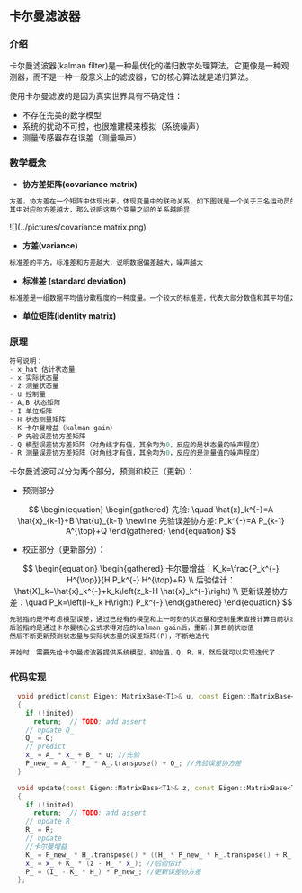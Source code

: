 ## 卡尔曼滤波器

### 介绍

卡尔曼滤波器(kalman filter)是一种最优化的递归数字处理算法，它更像是一种观测器，而不是一种一般意义上的滤波器，它的核心算法就是递归算法。

使用卡尔曼滤波的是因为真实世界具有不确定性：

- 不存在完美的数学模型
- 系统的扰动不可控，也很难建模来模拟（系统噪声）
- 测量传感器存在误差（测量噪声）



### 数学概念

- **协方差矩阵(covariance matrix)**

```c
方差，协方差在一个矩阵中体现出来，体现变量中的联动关系，如下图就是一个关于三名运动员的协方差矩阵
其中对应的方差越大，那么说明这两个变量之间的关系越明显
```

![](../pictures/covariance matrix.png)

- **方差(variance)**

```c
标准差的平方，标准差和方差越大，说明数据偏差越大，噪声越大
```

- **标准差 (standard deviation)**

```c
标准差是一组数据平均值分散程度的一种度量。一个较大的标准差，代表大部分数值和其平均值之间差异较大；一个较小的标准差，代表这些数值较接近平均值。
```

- **单位矩阵(identity matrix)**



### 原理

```c
符号说明：
- x_hat 估计状态量
- x 实际状态量 
- z 测量状态量
- u 控制量 
- A,B 状态矩阵
- I 单位矩阵
- H 状态测量矩阵
- K 卡尔曼增益（kalman gain）
- P 先验误差协方差矩阵
- Q 模型误差协方差矩阵（对角线才有值，其余均为0，反应的是状态量的噪声程度）
- R 测量误差协方差矩阵（对角线才有值，其余均为0，反应的是测量值的噪声程度）
```

卡尔曼滤波可以分为两个部分，预测和校正（更新）：

- 预测部分

$$
\begin{equation}
\begin{gathered}
先验: \quad \hat{x}_k^{-}=A \hat{x}_{k-1}+B \hat{u}_{k-1} \newline
先验误差协方差:  P_k^{-}=A P_{k-1} A^{\top}+Q
\end{gathered}
\end{equation}
$$

- 校正部分（更新部分）：

$$
\begin{equation}
\begin{gathered}
卡尔曼增益：K_k=\frac{P_k^{-} H^{\top}}{H P_k^{-} H^{\top}+R} \\
后验估计：\hat{X}_k=\hat{x}_k^{-}+k_k\left(z_k-H \hat{x}_k^{-}\right) \\
更新误差协方差：\quad P_k=\left(I-k_k H\right) P_k^{-}
\end{gathered}
\end{equation}
$$

```c
先验指的是不考虑模型误差，通过已经有的模型和上一时刻的状态量和控制量来直接计算目前状态量
后验指的是通过卡尔曼核心公式求得对应的kalman gain后，重新计算目前状态值
然后不断更新预测状态量与实际状态量的误差矩阵(P)，不断地迭代
```

```c
开始时，需要先给卡尔曼滤波器提供系统模型，初始值，Q，R，H，然后就可以实现迭代了
```



### 代码实现

```c++
  void predict(const Eigen::MatrixBase<T1>& u, const Eigen::MatrixBase<T2>& Q)
  {
    if (!inited)
      return;  // TODO: add assert
    // update Q_
    Q_ = Q;
    // predict
    x_ = A_ * x_ + B_ * u; //先验
    P_new_ = A_ * P_ * A_.transpose() + Q_; //先验误差协方差
  }
```

```c++
  void update(const Eigen::MatrixBase<T1>& z, const Eigen::MatrixBase<T2>& R)
  {
    if (!inited)
      return;  // TODO: add assert
    // update R_
    R_ = R;
    // update
    //卡尔曼增益
    K_ = P_new_ * H_.transpose() * ((H_ * P_new_ * H_.transpose() + R_).inverse()); 
    x_ = x_ + K_ * (z - H_ * x_); //后验估计
    P_ = (I_ - K_ * H_) * P_new_; //更新误差协方差
  };
```

